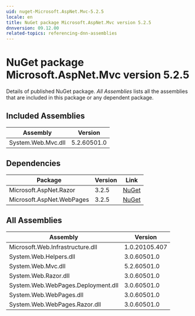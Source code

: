 ```yaml
---
uid: nuget-Microsoft.AspNet.Mvc-5.2.5
locale: en
title: NuGet package Microsoft.AspNet.Mvc version 5.2.5
dnnversion: 09.12.00
related-topics: referencing-dnn-assemblies
---
```


# NuGet package Microsoft.AspNet.Mvc version 5.2.5
Details of published NuGet package.
*All Assemblies* lists all the assemblies that are included in this package or any dependent package.

## Included Assemblies

|Assembly|Version|
|---|---|
|System.Web.Mvc.dll|5.2.60501.0|

## Dependencies

|Package|Version|Link|
|---|---|---|
|Microsoft.AspNet.Razor|3.2.5|[NuGet](https://www.nuget.org/packages/Microsoft.AspNet.Razor/3.2.5)|
|Microsoft.AspNet.WebPages|3.2.5|[NuGet](https://www.nuget.org/packages/Microsoft.AspNet.WebPages/3.2.5)|

## All Assemblies

|Assembly|Version|
|---|---|
|Microsoft.Web.Infrastructure.dll|1.0.20105.407|
|System.Web.Helpers.dll|3.0.60501.0|
|System.Web.Mvc.dll|5.2.60501.0|
|System.Web.Razor.dll|3.0.60501.0|
|System.Web.WebPages.Deployment.dll|3.0.60501.0|
|System.Web.WebPages.dll|3.0.60501.0|
|System.Web.WebPages.Razor.dll|3.0.60501.0|

